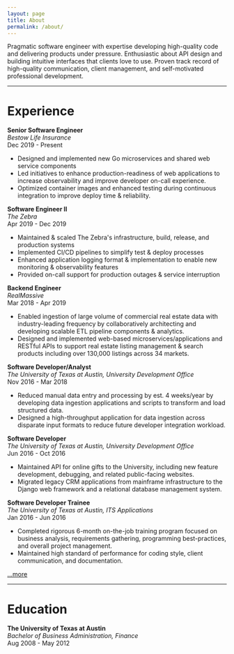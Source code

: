 ```yaml
---
layout: page
title: About
permalink: /about/
---
```


<!-- I make user-facing backend web services and platform solutions to support developer efficiency. -->

Pragmatic software engineer with expertise developing high-quality code and delivering products under pressure.  Enthusiastic about API design and building intuitive interfaces that clients love to use.  Proven track record of high-quality communication, client management, and self-motivated professional development.

---

# Experience

**Senior Software Engineer**  
*Bestow Life Insurance*  
Dec 2019 - Present

- Designed and implemented new Go microservices and shared web service components
- Led initiatives to enhance production-readiness of web applications to increase observability and improve developer on-call experience.
- Optimized container images and enhanced testing during continuous integration to improve deploy time & reliability. 

**Software Engineer II**  
*The Zebra*  
Apr 2019 - Dec 2019

- Maintained & scaled The Zebra's infrastructure, build, release, and production systems
- Implemented CI/CD pipelines to simplify test & deploy processes
- Enhanced application logging format & implementation to enable new monitoring & observability features
- Provided on-call support for production outages & service interruption

**Backend Engineer**  
*RealMassive*  
Mar 2018 - Apr 2019

- Enabled ingestion of large volume of commercial real estate data with industry-leading frequency by collaboratively architecting and developing scalable ETL pipeline components & analytics.
- Designed and implemented web-based microservices/applications and RESTful APIs to support real estate listing management & search products including over 130,000 listings across 34 markets.

**Software Developer/Analyst**  
*The University of Texas at Austin, University Development Office*  
Nov 2016 - Mar 2018

- Reduced manual data entry and processing by est. 4 weeks/year by developing data ingestion applications and scripts to transform and load structured data.
- Designed a high-throughput application for data ingestion across disparate input formats to reduce future developer integration workload.

**Software Developer**  
*The University of Texas at Austin, University Development Office*  
Jun 2016 - Oct 2016

- Maintained API for online gifts to the University, including new feature development, debugging, and related public-facing websites.
- Migrated legacy CRM applications from mainframe infrastructure to the Django web framework and a relational database management system.

**Software Developer Trainee**  
*The University of Texas at Austin, ITS Applications*  
Jan 2016 - Jun 2016

- Completed rigorous 6-month on-the-job training program focused on business analysis, requirements gathering, programming best-practices, and overall project management.
- Maintained high standard of performance for coding style, client communication, and documentation.

[...more](https://www.linkedin.com/in/travisbrim/)

---

# Education

**The University of Texas at Austin**  
*Bachelor of Business Administration, Finance*  
Aug 2008 - May 2012
